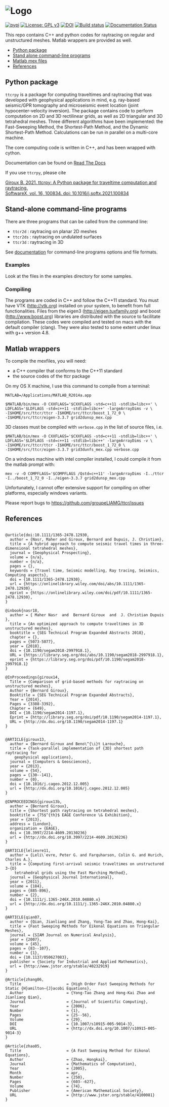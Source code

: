 ![Logo](https://github.com/groupeLIAMG/ttcr/raw/master/images/ttcrpy_logo.png)
============================

[![pypi](https://img.shields.io/pypi/v/ttcrpy.svg)](https://pypi.org/project/ttcrpy/)
[![License: GPL v3](https://img.shields.io/badge/License-GPL%20v3-blue.svg)](./01_LICENSE.txt)
[![DOI](https://zenodo.org/badge/DOI/10.5281/zenodo.1162725.svg)](https://doi.org/10.5281/zenodo.1162725)
[![Build status](https://ci.appveyor.com/api/projects/status/t2kgoici4ydm9erv?svg=true)](https://ci.appveyor.com/project/bernard-giroux/ttcr)
[![Documentation Status](https://readthedocs.org/projects/ttcrpy/badge/?version=latest)](https://ttcrpy.readthedocs.io/en/latest/?badge=latest)


This repo contains C++ and python codes for raytracing on regular and unstructured meshes.
Matlab wrappers are provided as well.

- [Python package](#heading)
- [Stand alone command-line programs](#heading)
- [Matlab mex files](#heading)
- [References](#heading)

<!-- toc -->

## Python package

`ttcrpy` is a package for computing traveltimes and raytracing that was
developed with geophysical applications in mind, e.g. ray-based seismic/GPR
tomography and microseismic event location (joint hypocenter-velocity
inversion).  The package contains code to perform computation on 2D and 3D
rectilinear grids, as well as 2D triangular and 3D tetrahedral meshes. Three
different algorithms have been implemented: the Fast-Sweeping Method, the
Shortest-Path Method, and the Dynamic Shortest-Path Method.  Calculations can
be run in parallel on a multi-core machine.

The core computing code is written in C++, and has been wrapped with cython.

Documentation can be found on [Read The Docs](https://ttcrpy.readthedocs.io/)

If you use `ttcrpy`, please cite

[Giroux B. 2021. ttcrpy: A Python package for traveltime computation and raytracing.  
SoftwareX, vol. 16, 100834. doi: 10.1016/j.softx.2021.100834](https://www.sciencedirect.com/science/article/pii/S2352711021001217)

## Stand-alone command-line programs

There are three programs that can be called from the command line:

- `ttcr2d` : raytracing on planar 2D meshes
- `ttcr2ds` : raytracing on undulated surfaces
- `ttcr3d` : raytracing in 3D

See [documentation](https://github.com/groupeLIAMG/ttcr/blob/master/docs/command_line.md) for
command-line programs options and file formats.

### Examples

Look at the files in the examples directory for some samples.

### Compiling

The programs are coded in C++ and follow the C++11 standard.  You must have VTK
(http://vtk.org) installed on your system, to benefit from full functionalities.
Files from the eigen3 (http://eigen.tuxfamily.org) and boost
(http://www.boost.org) libraries are distributed with the source to facilitate
compilation.  These codes were compiled and tested on macs with the default
compiler (clang).  They were also tested to some extent under linux with g++
version 4.8.

## Matlab wrappers

To compile the mexfiles, you will need:
- a C++ compiler that conforms to the C++11 standard
- the source codes of the ttcr package

On my OS X machine, I use this command to compile from a terminal:
```
MATLAB=/Applications/MATLAB_R2014a.app

$MATLAB/bin/mex -O CXXFLAGS='$CXXFLAGS -std=c++11 -stdlib=libc++' \
LDFLAGS='$LDFLAGS -std=c++11 -stdlib=libc++' -largeArrayDims -v \
-I$HOME/src/ttcr/ttcr -I$HOME/src/ttcr/boost_1_72_0 \
-I$HOME/src/ttcr/eigen-3.3.7 grid2dunsp_mex.cpp
```

3D classes must be compiled with `verbose.cpp` in the list of source files, i.e.
```
$MATLAB/bin/mex -O CXXFLAGS='$CXXFLAGS -std=c++11 -stdlib=libc++' \
LDFLAGS='$LDFLAGS -std=c++11 -stdlib=libc++' -largeArrayDims -v \
-I$HOME/src/ttcr/ttcr -I$HOME/src/ttcr/boost_1_72_0 \
-I$HOME/src/ttcr/eigen-3.3.7 grid3dunfs_mex.cpp verbose.cpp
```

On a windows machine with intel compiler installed, I could compile it from the matlab prompt with:
```
mex -v -O COMPFLAGS='$COMPFLAGS /Qstd=c++11' -largeArrayDims -I../ttcr -I../boost_1_72_0 -I../eigen-3.3.7 grid2dunsp_mex.cpp
```

Unfortunately, I cannot offer extensive support for compiling on other platforms, especially windows variants.


Please report bugs to https://github.com/groupeLIAMG/ttcr/issues




## References
```

@article{doi:10.1111/1365-2478.12930,
  author = {Nasr, Maher and Giroux, Bernard and Dupuis, J. Christian},
  title = {A hybrid approach to compute seismic travel times in three-dimensional tetrahedral meshes},
  journal = {Geophysical Prospecting},
  volume = {n/a},
  number = {n/a},
  pages = {},
  keywords = {Travel time, Seismic modelling, Ray tracing, Seismics, Computing aspects},
  doi = {10.1111/1365-2478.12930},
  url = {https://onlinelibrary.wiley.com/doi/abs/10.1111/1365-2478.12930},
  eprint = {https://onlinelibrary.wiley.com/doi/pdf/10.1111/1365-2478.12930},
}

@inbook{nasr18,
  author = { Maher Nasr  and  Bernard Giroux  and  J. Christian Dupuis },
  title = {An optimized approach to compute traveltimes in 3D unstructured meshes},
  booktitle = {SEG Technical Program Expanded Abstracts 2018},
  chapter = {},
  pages = {5073-5077},
  year = {2018},
  doi = {10.1190/segam2018-2997918.1},
  URL = {https://library.seg.org/doi/abs/10.1190/segam2018-2997918.1},
  eprint = {https://library.seg.org/doi/pdf/10.1190/segam2018-2997918.1}
}

@InProceedings{giroux14,
  Title = {Comparison of grid-based methods for raytracing on unstructured meshes},
  Author = {Bernard Giroux},
  Booktitle = {SEG Technical Program Expanded Abstracts},
  Year = {2014},
  Pages = {3388-3392},
  Chapter = {649},
  DOI = {10.1190/segam2014-1197.1},
  Eprint = {http://library.seg.org/doi/pdf/10.1190/segam2014-1197.1},
  URL = {http://dx.doi.org/10.1190/segam2014-1197.1}
}


@ARTICLE{giroux13,
  author = {Bernard Giroux and Beno\^{\i}t Larouche},
  title = {Task-parallel implementation of {3D} shortest path raytracing for
	geophysical applications},
  journal = {Computers & Geosciences},
  year = {2013},
  volume = {54},
  pages = {130--141},
  number = {0},
  doi = {10.1016/j.cageo.2012.12.005}
  url = {http://dx.doi.org/10.1016/j.cageo.2012.12.005}
}

@INPROCEEDINGS{giroux13b,
  author = {Bernard Giroux},
  title = {Shortest path raytracing on tetrahedral meshes},
  booktitle = {75$^{th}$ EAGE Conference \& Exhibition},
  year = {2013},
  address = {London},
  organization = {EAGE},
  doi = {10.3997/2214-4609.20130236}
  url = {http://dx.doi.org/10.3997/2214-4609.20130236}
}

@ARTICLE{lelievre11,
  author = {Leli\`evre, Peter G. and Farquharson, Colin G. and Hurich, Charles A.},
  title = {Computing first-arrival seismic traveltimes on unstructured 3-{D}
	tetrahedral grids using the Fast Marching Method},
  journal = {Geophysical Journal International},
  year = {2011},
  volume = {184},
  pages = {885-896},
  number = {2},
  doi = {10.1111/j.1365-246X.2010.04880.x}
  url = {http://dx.doi.org/10.1111/j.1365-246X.2010.04880.x}
}

@ARTICLE{qian07,
  author = {Qian, Jianliang and Zhang, Yong-Tao and Zhao, Hong-Kai},
  title = {Fast Sweeping Methods for Eikonal Equations on Triangular Meshes},
  journal = {SIAM Journal on Numerical Analysis},
  year = {2007},
  volume = {45},
  pages = {83--107},
  number = {1},
  doi = {10.1137/050627083},
  publisher = {Society for Industrial and Applied Mathematics},
  url = {http://www.jstor.org/stable/40232919}
}

@Article{zhang06,
  Title                    = {High Order Fast Sweeping Methods for Static {H}amilton–{J}acobi Equations},
  Author                   = {Yong-Tao Zhang and Hong-Kai Zhao and Jianliang Qian},
  Journal                  = {Journal of Scientific Computing},
  Year                     = {2006},
  Number                   = {1},
  Pages                    = {25--56},
  Volume                   = {29},
  DOI                      = {10.1007/s10915-005-9014-3},
  URL                      = {http://dx.doi.org/10.1007/s10915-005-9014-3}
}

@Article{zhao05,
  Title                    = {A Fast Sweeping Method for Eikonal Equations},
  Author                   = {Zhao, Hongkai},
  Journal                  = {Mathematics of Computation},
  Year                     = {2005},
  Month                    = apr,
  Number                   = {250},
  Pages                    = {603--627},
  Volume                   = {74},
  Publisher                = {American Mathematical Society},
  URL                      = {http://www.jstor.org/stable/4100081}
}
```
